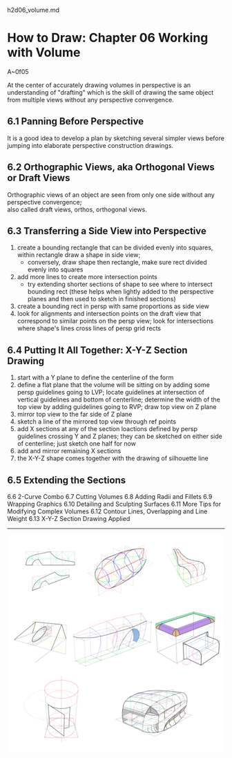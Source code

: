 h2d06_volume.md

How to Draw: Chapter 06 Working with Volume
================================================================================

A~0f05

At the center of accurately drawing volumes in perspective is an understanding of "drafting" which is the skill of drawing the same object from multiple views without any perspective convergence.

6.1 Panning Before Perspective
--------------------------------------------------------------------------------

It is a good idea to develop a plan by sketching several simpler views before jumping into elaborate perspective construction drawings.

6.2 Orthographic Views, aka Orthogonal Views or Draft Views
--------------------------------------------------------------------------------

Orthographic views of an object are seen from only one side without any perspective convergence;  
also called draft views, orthos, orthogonal views.

6.3 Transferring a Side View into Perspective
--------------------------------------------------------------------------------

1. create a bounding rectangle that can be divided evenly into squares, within rectangle draw a shape in side view;
   - conversely, draw shape then rectangle, make sure rect divided evenly into squares
2. add more lines to create more intersection points
   - try extending shorter sections of shape to see where to intersect bounding rect (these helps when lightly added to the perspective planes and then used to sketch in finished sections)
3. create a bounding rect in persp with same proportions as side view
4. look for alignments and intersection points on the draft view that correspond to similar points on the persp view; look for intersections where shape's lines cross lines of persp grid rects

6.4 Putting It All Together: X-Y-Z Section Drawing
--------------------------------------------------------------------------------

1. start with a Y plane to define the centerline of the form
2. define a flat plane that the volume will be sitting on by adding some persp guidelines going to LVP; locate guidelines at intersection of vertical guidelines and bottom of centerline; determine the width of the top view by adding guidelines going to RVP; draw top view on Z plane
3. mirror top view to the far side of Z plane
4. sketch a line of the mirrored top view through ref points
5. add X sections at any of the section loactions defined by persp guidelines crossing Y and Z planes; they can be sketched on either side of centerline; just sketch one half for now
6. add and mirror remaining X sections
7. the X-Y-Z shape comes together with the drawing of silhouette line

6.5 Extending the Sections
--------------------------------------------------------------------------------

6.6 2-Curve Combo
6.7 Cutting Volumes
6.8 Adding Radii and Fillets
6.9 Wrapping Graphics
6.10 Detailing and Sculpting Surfaces
6.11 More Tips for Modifying Complex Volumes
6.12 Contour Lines, Overlapping and Line Weight
6.13 X-Y-Z Section Drawing Applied

--------------------------------------------------------------------------------

![h2d06pic](x0b_h2d_06.jpg)